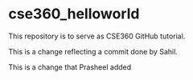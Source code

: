 # cse360_helloworld
This repository is to serve as CSE360 GitHub tutorial.

This is a change reflecting a commit done by Sahil.

This is a change that Prasheel added
